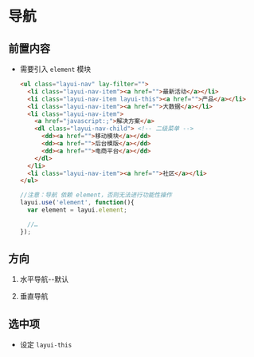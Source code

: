 # 导航

## 前置内容

+ 需要引入 `element` 模块

    ```html
    <ul class="layui-nav" lay-filter="">
      <li class="layui-nav-item"><a href="">最新活动</a></li>
      <li class="layui-nav-item layui-this"><a href="">产品</a></li>
      <li class="layui-nav-item"><a href="">大数据</a></li>
      <li class="layui-nav-item">
        <a href="javascript:;">解决方案</a>
        <dl class="layui-nav-child"> <!-- 二级菜单 -->
          <dd><a href="">移动模块</a></dd>
          <dd><a href="">后台模版</a></dd>
          <dd><a href="">电商平台</a></dd>
        </dl>
      </li>
      <li class="layui-nav-item"><a href="">社区</a></li>
    </ul>
    ```

    ```js
    //注意：导航 依赖 element，否则无法进行功能性操作
    layui.use('element', function(){
      var element = layui.element;

      //…
    });
    ```

## 方向

1. 水平导航--默认

2. 垂直导航

## 选中项

+ 设定 `layui-this`
